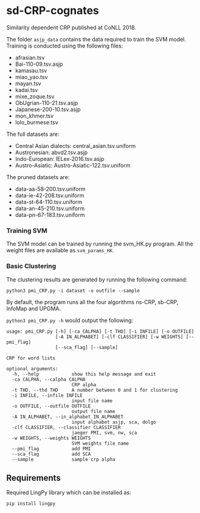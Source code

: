# sd-CRP-cognates
Similarity dependent CRP published at CoNLL 2018.

The folder `asjp_data` contains the data required to train the SVM model. Training is conducted using the following files: 
- afrasian.tsv
- Bai-110-09.tsv.asjp
- kamasau.tsv
- miao_yao.tsv
- mayan.tsv
- kadai.tsv
- mixe_zoque.tsv
- ObUgrian-110-21.tsv.asjp
- Japanese-200-10.tsv.asjp
- mon_khmer.tsv
- lolo_burmese.tsv

The full datasets are:
- Central Asian dialects: central_asian.tsv.uniform
- Austronesian: abvd2.tsv.asjp
- Indo-European: IELex-2016.tsv.asjp
- Austro-Asiatic: Austro-Asiatic-122.tsv.uniform

The pruned datasets are:
- data-aa-58-200.tsv.uniform
- data-ie-42-208.tsv.uniform
- data-st-64-110.tsv.uniform
- data-an-45-210.tsv.uniform
- data-pn-67-183.tsv.uniform

### Training SVM
The SVM model can be trained by running the svm_HK.py program. All the weight files are available as `svm_params_HK`.

### Basic Clustering

The clustering results are generated by running the following command:

`python3 pmi_CRP.py -i dataset -o outfile --sample`

By default, the program runs all the four algorithms ns-CRP, sb-CRP, InfoMap and UPGMA.

`python3 pmi_CRP.py -h` would output the following:

```2018-05-30 17:48:07,997 [INFO] Successfully changed parameters.
usage: pmi_CRP.py [-h] [-ca CALPHA] [-t THD] [-i INFILE] [-o OUTFILE]
                  [-A IN_ALPHABET] [-clf CLASSIFIER] [-w WEIGHTS] [--pmi_flag]
                  [--sca_flag] [--sample]

CRP for word lists

optional arguments:
  -h, --help            show this help message and exit
  -ca CALPHA, --calpha CALPHA
                        CRP alpha
  -t THD, --thd THD     A number between 0 and 1 for clustering
  -i INFILE, --infile INFILE
                        input file name
  -o OUTFILE, --outfile OUTFILE
                        output file name
  -A IN_ALPHABET, --in_alphabet IN_ALPHABET
                        input alphabet asjp, sca, dolgo
  -clf CLASSIFIER, --classifier CLASSIFIER
                        jaeger PMI, svm, nw, sca
  -w WEIGHTS, --weights WEIGHTS
                        SVM weights file name
  --pmi_flag            add PMI
  --sca_flag            add SCA
  --sample              sample crp alpha

```

## Requirements

Required LingPy library which can be installed as:

`pip install lingpy`


